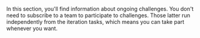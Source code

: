 In this section, you'll find information about ongoing challenges. You don't need to subscribe to a team to participate to challenges. Those latter run independently from the iteration tasks, which means you can take part whenever you want.